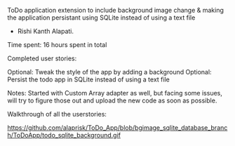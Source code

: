ToDo application extension to include background image change & making the application persistant using SQLite instead of using a text file 

- Rishi Kanth Alapati.

Time spent: 16 hours spent in total

Completed user stories:

Optional: Tweak the style of the app by adding a background
Optional: Persist the todo app in SQLite instead of using a text file

Notes:
Started with Custom Array adapter as well, but facing some issues, will try to figure those out and upload the new code as soon as possible.

Walkthrough of all the userstories:

https://github.com/alaprisk/ToDo_App/blob/bgimage_sqlite_database_branch/ToDoApp/todo_sqlite_background.gif
